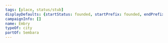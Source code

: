 ```yaml
---
tags: [place, status/stub]
displayDefaults: {startStatus: founded, startPrefix: founded, endPrefix: destroyed, endStatus: destroyed}
campaignInfo: []
name: Embry
typeOf: city
partOf: Sembara
---
```

